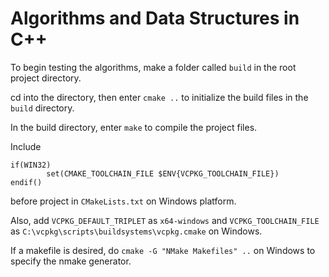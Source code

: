 # Algorithms and Data Structures in C++

To begin testing the algorithms, make a folder called `build` in the root project directory.

cd into the directory, then enter `cmake ..` to initialize the build files in the `build` directory.

In the build directory, enter `make` to compile the project files.

Include
```
if(WIN32)
        set(CMAKE_TOOLCHAIN_FILE $ENV{VCPKG_TOOLCHAIN_FILE})
endif()
```
before project in ```CMakeLists.txt``` on Windows platform.

Also, add ```VCPKG_DEFAULT_TRIPLET``` as ```x64-windows``` and ```VCPKG_TOOLCHAIN_FILE``` as ```C:\vcpkg\scripts\buildsystems\vcpkg.cmake``` on Windows.

If a makefile is desired, do ```cmake -G "NMake Makefiles" ..``` on Windows to specify the nmake generator.
